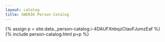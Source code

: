 ```yaml
---
layout: catalog
title: SWERIK Person Catalog
---
```

{% assign p = site.data._person-catalog.i-4DAUFXnbqzCtaoFJumzEaf %}
{% include person-catalog.html p=p %}

